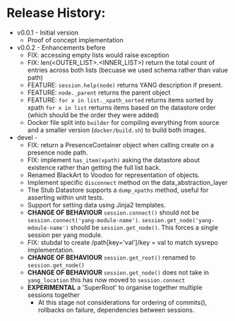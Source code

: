 # Release History:


- v0.0.1 - Initial version
  -  Proof of concept implementation
- v0.0.2 - Enhancements before
  - FIX: accessing empty lists would raise exception
  - FIX: len(<OUTER_LIST>.<INNER_LIST>) return the total count of entries across both lists (becuase we used schema rather than value path)
  - FEATURE: `session.help(node)` returns YANG description if present.
  - FEATURE: `node._parent` returns the parent object
  - FEATURE: `for x in list._xpath_sorted` returns items sorted by xpath `for x in list` rerturns items based on the datastore order (which should be the order they were added)
  - Docker file split into `builder` for compiling everything from source and a smaller version (`docker/build.sh`) to build both images.
- devel -
  - FIX: return a PresenceContainer object when calling create on a presence node path.
  - FIX: implement `has_item(xpath)` asking the datastore about existence rather than getting the full list back.
  - Renamed BlackArt to Voodoo for representation of objects.
  - Implement specific `disconnect` method on the data_abstraction_layer
  - The Stub Datastore supports a `dump_xpaths` method, useful for asserting within unit tests.
  - Support for setting data using Jinja2 templates.
  - **CHANGE OF BEHAVIOUR** `session.connect()` should not be `session.connect('yang-module-name')`. `session.get_node('yang-mdoule-name')` should be `session.get_node()`. This forces a single session per yang module.
  - FIX: stubdal to create /path[key='val']/key = val to match sysrepo implementation.
  - **CHANGE OF BEHAVIOUR** `session.get_root()` renamed to `session.get_node()`
  - **CHANGE OF BEHAVIOUR** `session.get_node()` does not take in `yang_location` this has now moved to `session.connect`
  - **EXPERIMENTAL** a 'SuperRoot' to organise together multiple sessions together
    - At this stage not considerations for ordering of commits(), rollbacks on failure, dependencies between sessions.
